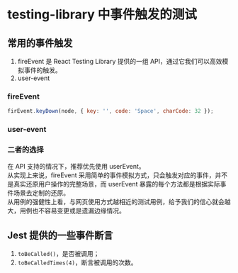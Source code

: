 # testing-library 中事件触发的测试

## 常用的事件触发

1. fireEvent 是 React Testing Library 提供的一组 API，通过它我们可以高效模拟事件的触发。
2. user-event

### fireEvent

```js
firEvent.keyDown(node, { key: '', code: 'Space', charCode: 32 });
```

### user-event

### 二者的选择

在 API 支持的情况下，推荐优先使用 userEvent。  
从实现上来说，fireEvent 采用简单的事件模拟方式，只会触发对应的事件，并不是真实还原用户操作的完整场景，而 userEvent 暴露的每个方法都是根据实际事件场景去定制的还原。  
从用例的强健性上看，与网页使用方式越相近的测试用例，给予我们的信心就会越大，用例也不容易变更或是遗漏边缘情况。

## Jest 提供的一些事件断言

1. `toBeCalled()`，是否被调用；
2. `toBeCalledTimes(4)`，断言被调用的次数。
